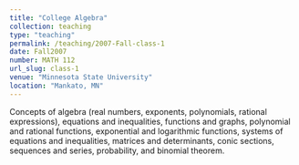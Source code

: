 ```yaml
---
title: "College Algebra"
collection: teaching
type: "teaching"
permalink: /teaching/2007-Fall-class-1
date: Fall2007
number: MATH 112
url_slug: class-1
venue: "Minnesota State University"
location: "Mankato, MN"
---
```


Concepts of algebra (real numbers, exponents, polynomials, rational expressions), equations and inequalities, functions and graphs, polynomial and rational functions, exponential and logarithmic functions, systems of equations and inequalities, matrices and determinants, conic sections, sequences and series, probability, and binomial theorem.
